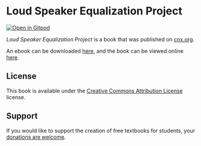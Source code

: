 # Loud Speaker Equalization Project

[![Open in Gitpod](https://gitpod.io/button/open-in-gitpod.svg)](https://gitpod.io/from-referrer/)

_Loud Speaker Equalization Project_ is a book that was published on [cnx.org](https://cnx.org/).

An ebook can be downloaded [here](https://github.com/cnx-user-books/cnxbook-loud-speaker-equalization-project/releases/latest), and the book can be viewed online [here](https://github.com/cnx-user-books/cnxbook-loud-speaker-equalization-project/releases/latest).

## License
This book is available under the [Creative Commons Attribution License](./LICENSE) license.

## Support
If you would like to support the creation of free textbooks for students, your [donations are welcome](https://riceconnect.rice.edu/donation/support-openstax-banner).

